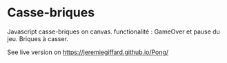 # Casse-briques
Javascript casse-briques on canvas.
functionalité : GameOver et pause du jeu. Briques à casser.

See live version on https://jeremiegiffard.github.io/Pong/
